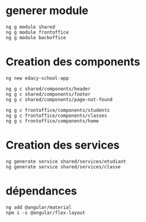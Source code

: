 
# generer module
    ng g module shared
    ng g module frontoffice
    ng g module backoffice

# Creation des components

    ng new edacy-school-app

    ng g c shared/components/header
    ng g c shared/components/footer
    ng g c shared/components/page-not-found
  
    ng g c frontoffice/components/students
    ng g c frontoffice/components/classes
    ng g c frontoffice/components/home

# Creation des services

    ng generate service shared/services/etudiant
    ng generate service shared/services/classe 
 
# dépendances

    ng add @angular/material
    npm i -s @angular/flex-layout
